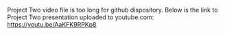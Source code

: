 Project Two video file is too long for github dispository.
Below is the link to Project Two presentation uploaded to youtube.com:
https://youtu.be/AaKFK9RPKp8
